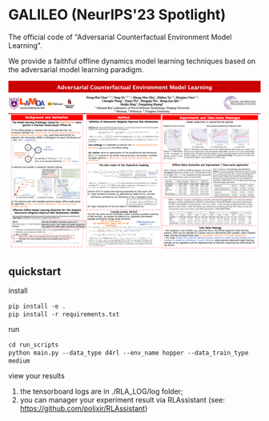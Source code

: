 # GALILEO (NeurIPS'23 Spotlight)

The official code of "Adversarial Counterfactual Environment Model Learning". 

We provide a faithful offline dynamics model learning techniques based on the adversarial model learning paradigm. 

![](./resources/Neurips-galileo-poster.png)

## quickstart

install
```
pip install -e .
pip install -r requirements.txt
```

run

```
cd run_scripts
python main.py --data_type d4rl --env_name hopper --data_train_type medium
```

view your results

1. the tensorboard logs are in ./RLA_LOG/log folder;
2. you can manager your experiment result via RLAssistant (see: https://github.com/polixir/RLAssistant)
